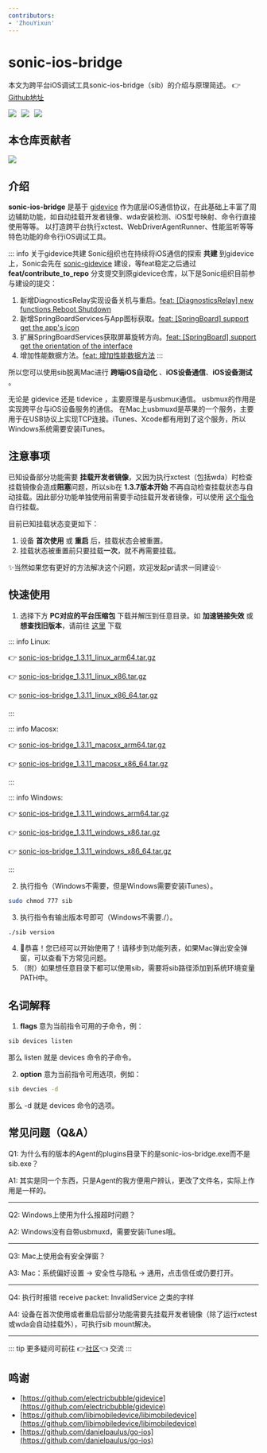 ```yaml
---
contributors:
- 'ZhouYixun'
---
```


# sonic-ios-bridge

本文为跨平台iOS调试工具sonic-ios-bridge（sib）的介绍与原理简述。 👉[Github地址](https://github.com/SonicCloudOrg/sonic-ios-bridge)

<div style="display: flex">
<img src="https://img.shields.io/github/stars/SonicCloudOrg/sonic-ios-bridge?style=social">
<img style="margin-left:10px" src="https://img.shields.io/github/forks/SonicCloudOrg/sonic-ios-bridge?style=social">
<img style="margin-left:10px" src="https://img.shields.io/github/downloads/SonicCloudOrg/sonic-ios-bridge/total">
</div>

## 本仓库贡献者

<a href="https://github.com/SonicCloudOrg/sonic-ios-bridge/graphs/contributors">
  <img src="https://contrib.rocks/image?repo=SonicCloudOrg/sonic-ios-bridge" />
</a>

## 介绍

**sonic-ios-bridge** 是基于 [gidevice](https://github.com/electricbubble/gidevice) 作为底层iOS通信协议，在此基础上丰富了周边辅助功能，如自动挂载开发者镜像、wda安装检测、iOS型号映射、命令行直接使用等等。
以打造跨平台执行xctest、WebDriverAgentRunner、性能监听等等特色功能的命令行iOS调试工具。

::: info 关于gidevice共建
Sonic组织也在持续将iOS通信的探索 **共建** 到gidevice上，Sonic会先在 [sonic-gidevice](https://github.com/SonicCloudOrg/sonic-gidevice) 建设，等feat稳定之后通过  **feat/contribute_to_repo** 分支提交到原gidevice仓库，以下是Sonic组织目前参与建设的提交：
1. 新增DiagnosticsRelay实现设备关机与重启。[feat: [DiagnosticsRelay] new functions Reboot Shutdown](https://github.com/electricbubble/gidevice/commit/ad436febc507a655ddd5de4720e6b0843bf45b16)
2. 新增SpringBoardServices与App图标获取。[feat: [SpringBoard] support get the app's icon](https://github.com/electricbubble/gidevice/commit/a31cdff57d0fc234acf4a57d6f707a7b67a23f8d)
3. 扩展SpringBoardServices获取屏幕旋转方向。[feat: [SpringBoard] support get the orientation of the interface](https://github.com/electricbubble/gidevice/commit/e787834515aabaacdf9208953625dd48af8d8514)
4. 增加性能数据方法。[feat: 增加性能数据方法](https://github.com/electricbubble/gidevice/commit/8bef4cc76426c263212df7ea13dd7823914c4c1b)
:::

所以您可以使用sib脱离Mac进行 **跨端iOS自动化** 、**iOS设备通信**、**iOS设备测试** 。

无论是 gidevice 还是 tidevice ，主要原理是与usbmux通信。
usbmux的作用是实现跨平台与iOS设备服务的通信。
在Mac上usbmuxd是苹果的一个服务，主要用于在USB协议上实现TCP连接。iTunes、Xcode都有用到了这个服务，所以Windows系统需要安装iTunes。

## 注意事项

已知设备部分功能需要 **挂载开发者镜像**，又因为执行xctest（包括wda）时检查挂载镜像会造成**阻塞**问题，所以sib在 **1.3.7版本开始** 不再自动检查挂载状态与自动挂载。因此部分功能单独使用前需要手动挂载开发者镜像，可以使用 <a href="https://sonic-cloud.cn/sib/sib-mount.html" target="_blank">这个指令</a> 自行挂载。

目前已知挂载状态变更如下：
1. 设备 **首次使用** 或 **重启** 后，挂载状态会被重置。
2. 挂载状态被重置前只要挂载**一次**，就不再需要挂载。

✨当然如果您有更好的方法解决这个问题，欢迎发起pr请求一同建设✨

## 快速使用

1. 选择下方 **PC对应的平台压缩包** 下载并解压到任意目录。如 **加速链接失效** 或 **想查找旧版本**，请前往 <a href="https://github.com/SonicCloudOrg/sonic-ios-bridge/releases" target="_blank">这里</a> 下载

::: info Linux:

👉 <a href="https://ghproxy.com/https://github.com/SonicCloudOrg/sonic-ios-bridge/releases/download/v1.3.11/sonic-ios-bridge_1.3.11_linux_arm64.tar.gz" target="_blank">sonic-ios-bridge_1.3.11_linux_arm64.tar.gz</a>

👉 <a href="https://ghproxy.com/https://github.com/SonicCloudOrg/sonic-ios-bridge/releases/download/v1.3.11/sonic-ios-bridge_1.3.11_linux_x86.tar.gz" target="_blank">sonic-ios-bridge_1.3.11_linux_x86.tar.gz</a>

👉 <a href="https://ghproxy.com/https://github.com/SonicCloudOrg/sonic-ios-bridge/releases/download/v1.3.11/sonic-ios-bridge_1.3.11_linux_x86_64.tar.gz" target="_blank">sonic-ios-bridge_1.3.11_linux_x86_64.tar.gz</a>

:::

::: info Macosx:

👉 <a href="https://ghproxy.com/https://github.com/SonicCloudOrg/sonic-ios-bridge/releases/download/v1.3.11/sonic-ios-bridge_1.3.11_macosx_arm64.tar.gz" target="_blank">sonic-ios-bridge_1.3.11_macosx_arm64.tar.gz</a>

👉 <a href="https://ghproxy.com/https://github.com/SonicCloudOrg/sonic-ios-bridge/releases/download/v1.3.11/sonic-ios-bridge_1.3.11_macosx_x86_64.tar.gz" target="_blank">sonic-ios-bridge_1.3.11_macosx_x86_64.tar.gz</a>

:::

::: info Windows:

👉 <a href="https://ghproxy.com/https://github.com/SonicCloudOrg/sonic-ios-bridge/releases/download/v1.3.11/sonic-ios-bridge_1.3.11_windows_arm64.tar.gz" target="_blank">sonic-ios-bridge_1.3.11_windows_arm64.tar.gz</a>

👉 <a href="https://ghproxy.com/https://github.com/SonicCloudOrg/sonic-ios-bridge/releases/download/v1.3.11/sonic-ios-bridge_1.3.11_windows_x86.tar.gz" target="_blank">sonic-ios-bridge_1.3.11_windows_x86.tar.gz</a>

👉 <a href="https://ghproxy.com/https://github.com/SonicCloudOrg/sonic-ios-bridge/releases/download/v1.3.11/sonic-ios-bridge_1.3.11_windows_x86_64.tar.gz" target="_blank">sonic-ios-bridge_1.3.11_windows_x86_64.tar.gz</a>

:::

2. 执行指令（Windows不需要，但是Windows需要安装iTunes）。
```bash
sudo chmod 777 sib
```
3. 执行指令有输出版本号即可（Windows不需要./）。
```bash
./sib version
```
4. 🎉恭喜！您已经可以开始使用了！请移步到功能列表，如果Mac弹出安全弹窗，可以查看下方常见问题。
5. （附）如果想任意目录下都可以使用sib，需要将sib路径添加到系统环境变量PATH中。

## 名词解释

1. **flags** 意为当前指令可用的子命令，例：
```bash
sib devices listen
```
那么 listen 就是 devices 命令的子命令。

2. **option** 意为当前指令可用选项，例如：
```bash
sib devcies -d
```
那么 -d 就是 devices 命令的选项。

## 常见问题（Q&A）

Q1: 为什么有的版本的Agent的plugins目录下的是sonic-ios-bridge.exe而不是sib.exe？

A1: 其实是同一个东西，只是Agent的我方便用户辨认，更改了文件名，实际上作用是一样的。

---

Q2: Windows上使用为什么报超时问题？

A2: Windows没有自带usbmuxd，需要安装iTunes哦。

---

Q3: Mac上使用会有安全弹窗？

A3: Mac：系统偏好设置 -> 安全性与隐私 -> 通用，点击信任或仍要打开。

---

Q4: 执行时报错 receive packet: InvalidService 之类的字样

A4: 设备在首次使用或者重启后部分功能需要先挂载开发者镜像（除了运行xctest或wda会自动挂载外），可执行sib mount解决。

---

::: tip
更多疑问可前往 👉[社区](https://sonic-cloud.wiki)👈 交流
:::

## 鸣谢

- [https://github.com/electricbubble/gidevice](https://github.com/electricbubble/gidevice)
- [https://github.com/libimobiledevice/libimobiledevice](https://github.com/libimobiledevice/libimobiledevice)
- [https://github.com/danielpaulus/go-ios](https://github.com/danielpaulus/go-ios)


